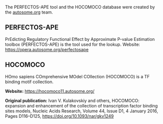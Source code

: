 The PERFECTOS-APE tool and the HOCOMOCO database were created by the [autosome.org](https://autosome.org/) team.

## PERFECTOS-APE
PrEdicting Regulatory Functional Effect by Approximate P-value Estimation toolbox (PERFECTOS-APE) is the tool used for the lookup.
Website: https://opera.autosome.org/perfectosape

## HOCOMOCO
HOmo sapiens COmprehensive MOdel COllection (HOCOMOCO) is a TF binding motif collection.

**Website:** https://hocomoco11.autosome.org/

**Original publication:** Ivan V. Kulakovskiy and others, HOCOMOCO: expansion and enhancement of the collection of transcription factor binding sites models, Nucleic Acids Research, Volume 44, Issue D1, 4 January 2016, Pages D116–D125, https://doi.org/10.1093/nar/gkv1249
